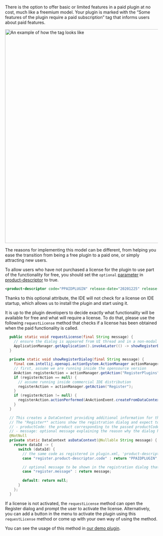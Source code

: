 [//]: # (title: Free functionality in a paid plugin)

<p>There is the option to offer basic or limited features in a paid plugin at no cost, much like a freemium model. Your plugin is marked with the “Some features of the plugin require a paid subscription” tag that informs users about paid features.</p>

<img src="free-paid-example.png" alt="An example of how the tag looks like"
width="706"/>

<p>The reasons for implementing this model can be different, from helping you ease the transition from being a free plugin to a paid one, or simply attracting new users.</p>

<p>To allow users who have not purchased a license for the plugin to use part of the functionality for free, you should set the <code>optional</code> <a href="add-required-parameters.md">parameter</a> in <a href="https://plugins.jetbrains.com/docs/intellij/plugin-configuration-file.html?from=jetbrains.org">product-descriptor</a> to <control>true</control>.</p>

 ```xml
 <product-descriptor code="PPAIDPLUGIN" release-date="20201225" release-version="20201" optional="true"/>
 ```
<p>Thanks to this optional attribute, the IDE will not check for a license on IDE startup, which allows us to install the plugin and start using it.
</p>

<p> It is up to the plugin developers to decide exactly what functionality will be available for free and what will require a license. To do that, please use the following <code>requestLicense</code> method that checks if a license has been obtained when the paid functionality is called.</p>

```Java
  public static void requestLicense(final String message) {
    // ensure the dialog is appeared from UI thread and in a non-modal context
    ApplicationManager.getApplication().invokeLater(() -> showRegisterDialog(message), ModalityState.NON_MODAL);
  }
  
  private static void showRegisterDialog(final String message) {
    final com.intellij.openapi.actionSystem.ActionManager actionManager = com.intellij.openapi.actionSystem.ActionManager.getInstance();
    // first, assume we are running inside the opensource version
    AnAction registerAction = actionManager.getAction("RegisterPlugins");
    if (registerAction == null) {
      // assume running inside commercial IDE distribution
      registerAction = actionManager.getAction("Register");
    }
    if (registerAction != null) {
      registerAction.actionPerformed(AnActionEvent.createFromDataContext("", new Presentation(), asDataContext(message)));
    }
  }

  // This creates a DataContext providing additional information for the license UI
  // The "Register*" actions show the registration dialog and expect to find this additional data in the DataContext passed to the action
  // - productCode: the product corresponding to the passed productCode will be pre-selected in the opened dialog
  // - message: optional message explaining the reason why the dialog has been shown
  @NotNull
  private static DataContext asDataContext(@Nullable String message) {
    return dataId -> {
      switch (dataId) {
        // the same code as registered in plugin.xml, 'product-descriptor' tag
        case "register.product-descriptor.code" : return "PPAIDPLUGIN";

        // optional message to be shown in the registration dialog that appears
        case "register.message" : return message;
        
        default: return null;
      }
    };
  }
```

<p>If a license is not activated, the <code>requestLicense</code> method can open the Register dialog and prompt the user to activate the license. Alternatively, you can add a button in the menu to activate the plugin using this <code>requestLicense</code> method or come up with your own way of using the method. </p>
<p>You can see the usage of this method in <a href="https://github.com/JetBrains/marketplace-makemecoffee-plugin/blob/51208c42e2692cee1843595f345a2319caa5660a/src/main/java/actions/MakeCoffeeAction.java#L81">our demo plugin</a>.</p>